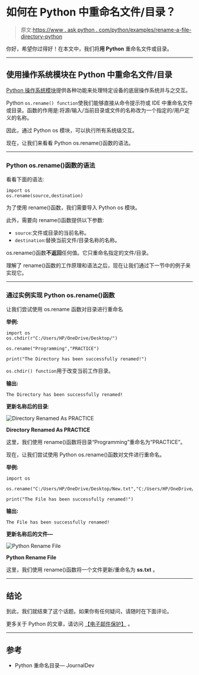 # 如何在 Python 中重命名文件/目录？

> 原文:[https://www . ask python . com/python/examples/rename-a-file-directory-python](https://www.askpython.com/python/examples/rename-a-file-directory-python)

你好，希望你过得好！在本文中，我们将**用 Python** 重命名文件或目录。

* * *

## 使用操作系统模块在 Python 中重命名文件/目录

[Python 操作系统模块](https://www.askpython.com/python-modules/python-os-module-10-must-know-functions)提供各种功能来处理特定设备的底层操作系统并与之交互。

Python `os.rename() function`使我们能够直接从命令提示符或 IDE 中重命名文件或目录。函数的作用是:将源/输入/当前目录或文件的名称改为一个指定的/用户定义的名称。

因此，通过 Python os 模块，可以执行所有系统级交互。

现在，让我们来看看 Python os.rename()函数的语法。

* * *

### Python os.rename()函数的语法

看看下面的语法:

```
import os
os.rename(source,destination)

```

为了使用 rename()函数，我们需要导入 Python os 模块。

此外，需要向 rename()函数提供以下参数:

*   `source`:文件或目录的当前名称。
*   `destination`:替换当前文件/目录名称的名称。

os.rename()函数**不返回**任何值。它只重命名指定的文件/目录。

理解了 rename()函数的工作原理和语法之后，现在让我们通过下一节中的例子来实现它。

* * *

### 通过实例实现 Python os.rename()函数

让我们尝试使用 os.rename 函数对目录进行重命名

**举例:**

```
import os
os.chdir(r"C:/Users/HP/OneDrive/Desktop/")

os.rename("Programming","PRACTICE")

print("The Directory has been successfully renamed!")

```

`os.chdir() function`用于改变当前工作目录。

**输出:**

```
The Directory has been successfully renamed!

```

**更新名称后的目录**:

![Directory Renamed As PRACTICE](../Images/78ef1dc3cf9c694b083dfd89e88e5c43.png)

**Directory Renamed As PRACTICE**

这里，我们使用 rename()函数将目录“Programming”重命名为“PRACTICE”。

现在，让我们尝试使用 Python os.rename()函数对文件进行重命名。

**举例:**

```
import os

os.rename("C:/Users/HP/OneDrive/Desktop/New.txt","C:/Users/HP/OneDrive/Desktop/ss.txt")

print("The File has been successfully renamed!")

```

**输出:**

```
The File has been successfully renamed!

```

**更新名称后的文件—**

![Python Rename File](../Images/d68d649995f3b392667e9273a4c2765d.png)

**Python Rename File**

这里，我们使用 rename()函数将一个文件更新/重命名为 **ss.txt** 。

* * *

## 结论

到此，我们就结束了这个话题。如果你有任何疑问，请随时在下面评论。

更多关于 Python 的文章，请访问 [【电子邮件保护】](https://www.askpython.com/) 。

* * *

## 参考

*   Python 重命名目录— JournalDev